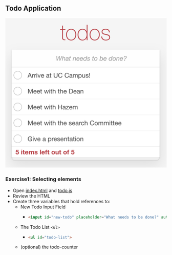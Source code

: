 
## Todo Application
![Todo App](todoapp.png)
### Exercise1: Selecting elements
* Open [index.html](../index.html) and [todo.js](../assets/scripts/todo.js)
* Review the HTML
* Create three variables that hold references to:
  * New Todo Input Field
    * ```html
      <input id="new-todo" placeholder="What needs to be done?" autofocus>
      ```
  * The Todo List `<ul>`
    * ```html
      <ul id="todo-list">
      ```
  * (optional) the todo-counter
